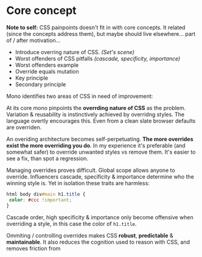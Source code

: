 # Core concept

**Note to self:** CSS painpoints doesn't fit in with core concepts. It related (since the concepts address them), but maybe should live elsewhere... part of / after motivation...

- Introduce overring nature of CSS. *(Set's scene)*
- Worst offenders of CSS pitfalls *(cascade, specificity, importance)*
- Worst offenders example
- Override equals mutation
- Key principle
- Secondary principle

Mono identifies two areas of CSS in need of improvement: 



At its core mono pinpoints the **overrding nature of CSS** as the problem. Variation & reusability is instinctively achieved by overridng styles. The language overtly encourages this. Even from a clean slate browser defaults are overriden.

An overiding architecture becomes self-perpetuating. **The more overrides exist the more overriding you do**. In my experience it's preferable (and somewhat safer) to override unwanted styles vs remove them. It's easier to see a fix, than spot a regression.

Managing overrides proves difficult. Global scope allows anyone to override. Influencers cascade, specificity & importance determine who the winning style is. Yet in isolation these traits are harmless:

```css
html body div#main h1.title {
 color: #ccc !important;
}
``` 

Cascade order, high specificity & importance only become offensive when overriding a style, in this case the color of `h1.title`.

Ommiting / controlling overrides makes CSS **robust**, **predictable** & **maintainable**. It also reduces the cognition used to reason with CSS, and removes friction from   
